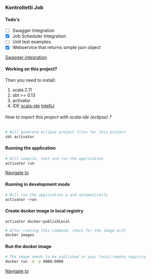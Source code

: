 ### Kontrolletti Job

#### Todo's
- [ ] Swagger Integration
- [x] Job Scheduler Integration
- [ ] Unit test examples
- [x] Webservice that returns simple json object
  
[Swagger integration](https://github.com/swagger-api/swagger-core/tree/develop_scala-2.11/modules/swagger-play2)  



#### Working on this project?
Then you need to install:  
1. scala 2.11
2. sbt >= 0.13
1. activator  
1. IDE [scala-ide](http://scala-ide.org/) [IntelliJ](https://www.jetbrains.com/idea/features/scala.html)  

###### How to import this project with scala-ide (eclipse) ?
```sh
# Will generate eclipse project files for this project
sbt activator
```


#### Running the application
```sh
# Will compile, test and run the application
activator run
```
[Navigate to](http://localhost:9000/v1/repositories)

#### Running in development mode
```sh
# Will run the application a and automatically 
activator ~run
```

#### Create docker image in local registry

```sh
activator docker:publishLocal

# After running this command, check for the image with
docker images
```
 
#### Run the docker image  

```sh
# The image needs to be published in your local/remote registry.
docker run -d -p 8008:9000
```  
[Navigate to](http://localhost:9000/v1/repositories)







